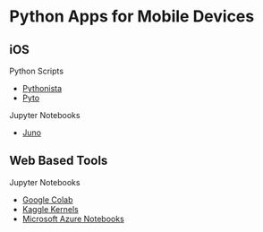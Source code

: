 # Python Apps for Mobile Devices

## iOS

Python Scripts

- [Pythonista](http://www.omz-software.com/pythonista/)
- [Pyto](https://github.com/ColdGrub1384/Pyto)

Jupyter Notebooks

- [Juno](https://juno.sh)

## Web Based Tools

Jupyter Notebooks

- [Google Colab](https://colab.research.google.com)
- [Kaggle Kernels](https://www.kaggle.com/kernels)
- [Microsoft Azure Notebooks](https://notebooks.azure.com)
